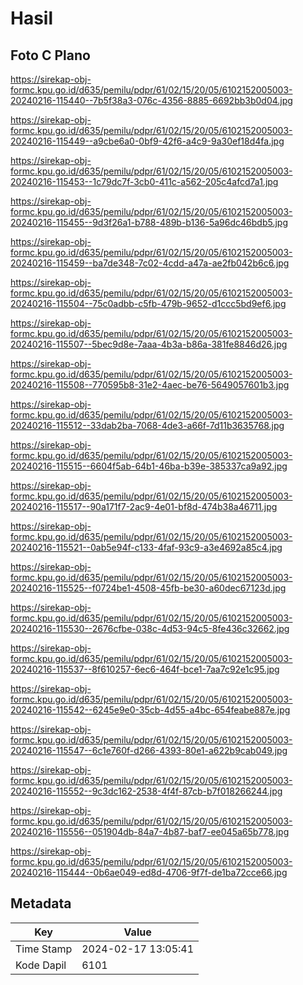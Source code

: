 # Hasil

## Foto C Plano

https://sirekap-obj-formc.kpu.go.id/d635/pemilu/pdpr/61/02/15/20/05/6102152005003-20240216-115440--7b5f38a3-076c-4356-8885-6692bb3b0d04.jpg

https://sirekap-obj-formc.kpu.go.id/d635/pemilu/pdpr/61/02/15/20/05/6102152005003-20240216-115449--a9cbe6a0-0bf9-42f6-a4c9-9a30ef18d4fa.jpg

https://sirekap-obj-formc.kpu.go.id/d635/pemilu/pdpr/61/02/15/20/05/6102152005003-20240216-115453--1c79dc7f-3cb0-411c-a562-205c4afcd7a1.jpg

https://sirekap-obj-formc.kpu.go.id/d635/pemilu/pdpr/61/02/15/20/05/6102152005003-20240216-115455--9d3f26a1-b788-489b-b136-5a96dc46bdb5.jpg

https://sirekap-obj-formc.kpu.go.id/d635/pemilu/pdpr/61/02/15/20/05/6102152005003-20240216-115459--ba7de348-7c02-4cdd-a47a-ae2fb042b6c6.jpg

https://sirekap-obj-formc.kpu.go.id/d635/pemilu/pdpr/61/02/15/20/05/6102152005003-20240216-115504--75c0adbb-c5fb-479b-9652-d1ccc5bd9ef6.jpg

https://sirekap-obj-formc.kpu.go.id/d635/pemilu/pdpr/61/02/15/20/05/6102152005003-20240216-115507--5bec9d8e-7aaa-4b3a-b86a-381fe8846d26.jpg

https://sirekap-obj-formc.kpu.go.id/d635/pemilu/pdpr/61/02/15/20/05/6102152005003-20240216-115508--770595b8-31e2-4aec-be76-5649057601b3.jpg

https://sirekap-obj-formc.kpu.go.id/d635/pemilu/pdpr/61/02/15/20/05/6102152005003-20240216-115512--33dab2ba-7068-4de3-a66f-7d11b3635768.jpg

https://sirekap-obj-formc.kpu.go.id/d635/pemilu/pdpr/61/02/15/20/05/6102152005003-20240216-115515--6604f5ab-64b1-46ba-b39e-385337ca9a92.jpg

https://sirekap-obj-formc.kpu.go.id/d635/pemilu/pdpr/61/02/15/20/05/6102152005003-20240216-115517--90a171f7-2ac9-4e01-bf8d-474b38a46711.jpg

https://sirekap-obj-formc.kpu.go.id/d635/pemilu/pdpr/61/02/15/20/05/6102152005003-20240216-115521--0ab5e94f-c133-4faf-93c9-a3e4692a85c4.jpg

https://sirekap-obj-formc.kpu.go.id/d635/pemilu/pdpr/61/02/15/20/05/6102152005003-20240216-115525--f0724be1-4508-45fb-be30-a60dec67123d.jpg

https://sirekap-obj-formc.kpu.go.id/d635/pemilu/pdpr/61/02/15/20/05/6102152005003-20240216-115530--2676cfbe-038c-4d53-94c5-8fe436c32662.jpg

https://sirekap-obj-formc.kpu.go.id/d635/pemilu/pdpr/61/02/15/20/05/6102152005003-20240216-115537--8f610257-6ec6-464f-bce1-7aa7c92e1c95.jpg

https://sirekap-obj-formc.kpu.go.id/d635/pemilu/pdpr/61/02/15/20/05/6102152005003-20240216-115542--6245e9e0-35cb-4d55-a4bc-654feabe887e.jpg

https://sirekap-obj-formc.kpu.go.id/d635/pemilu/pdpr/61/02/15/20/05/6102152005003-20240216-115547--6c1e760f-d266-4393-80e1-a622b9cab049.jpg

https://sirekap-obj-formc.kpu.go.id/d635/pemilu/pdpr/61/02/15/20/05/6102152005003-20240216-115552--9c3dc162-2538-4f4f-87cb-b7f018266244.jpg

https://sirekap-obj-formc.kpu.go.id/d635/pemilu/pdpr/61/02/15/20/05/6102152005003-20240216-115556--051904db-84a7-4b87-baf7-ee045a65b778.jpg

https://sirekap-obj-formc.kpu.go.id/d635/pemilu/pdpr/61/02/15/20/05/6102152005003-20240216-115444--0b6ae049-ed8d-4706-9f7f-de1ba72cce66.jpg


## Metadata

| Key        | Value               |
| ---------- | ------------------- |
| Time Stamp | 2024-02-17 13:05:41 |
| Kode Dapil | 6101                |



